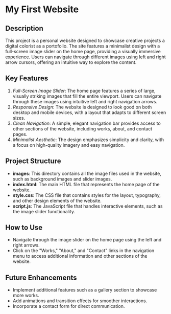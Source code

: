 # My First Website
## Description
This project is a personal website designed to showcase creative projects a digital colorist as a portofolio. The site features a minimalist design with a full-screen image slider on the home page, providing a visually immersive experience. Users can navigate through different images using left and right arrow cursors, offering an intuitive way to explore the content.

## Key Features
1. *Full-Screen Image Slider*: The home page features a series of large, visually striking images that fill the entire viewport. Users can navigate through these images using intuitive left and right navigation arrows.
2. *Responsive Design*: The website is designed to look good on both desktop and mobile devices, with a layout that adapts to different screen sizes.
3. *Clean Navigation*: A simple, elegant navigation bar provides access to other sections of the website, including works, about, and contact pages.
4. *Minimalist Aesthetic*: The design emphasizes simplicity and clarity, with a focus on high-quality imagery and easy navigation.

## Project Structure
- **images**: This directory contains all the image files used in the website, such as background images and slider images.
- **index.html**: The main HTML file that represents the home page of the website.
- **style.css**: The CSS file that contains styles for the layout, typography, and other design elements of the website.
- **script.js**: The JavaScript file that handles interactive elements, such as the image slider functionality.

## How to Use
- Navigate through the image slider on the home page using the left and right arrows.
- Click on the "Works," "About," and "Contact" links in the navigation menu to access additional information and other sections of the website.

## Future Enhancements
- Implement additional features such as a gallery section to showcase more works.
- Add animations and transition effects for smoother interactions.
- Incorporate a contact form for direct communication.
